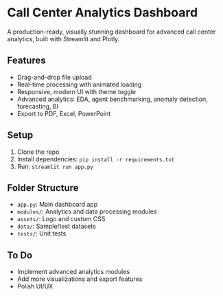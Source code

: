 # Call Center Analytics Dashboard

A production-ready, visually stunning dashboard for advanced call center analytics, built with Streamlit and Plotly.

## Features
- Drag-and-drop file upload
- Real-time processing with animated loading
- Responsive, modern UI with theme toggle
- Advanced analytics: EDA, agent benchmarking, anomaly detection, forecasting, BI
- Export to PDF, Excel, PowerPoint

## Setup
1. Clone the repo
2. Install dependencies: `pip install -r requirements.txt`
3. Run: `streamlit run app.py`

## Folder Structure
- `app.py`: Main dashboard app
- `modules/`: Analytics and data processing modules
- `assets/`: Logo and custom CSS
- `data/`: Sample/test datasets
- `tests/`: Unit tests

## To Do
- Implement advanced analytics modules
- Add more visualizations and export features
- Polish UI/UX 